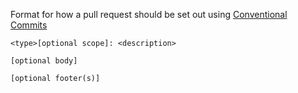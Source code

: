 Format for how a pull request should be set out using [Conventional Commits](https://www.conventionalcommits.org/en/v1.0.0/#summary)
```
<type>[optional scope]: <description>

[optional body]

[optional footer(s)]
```
